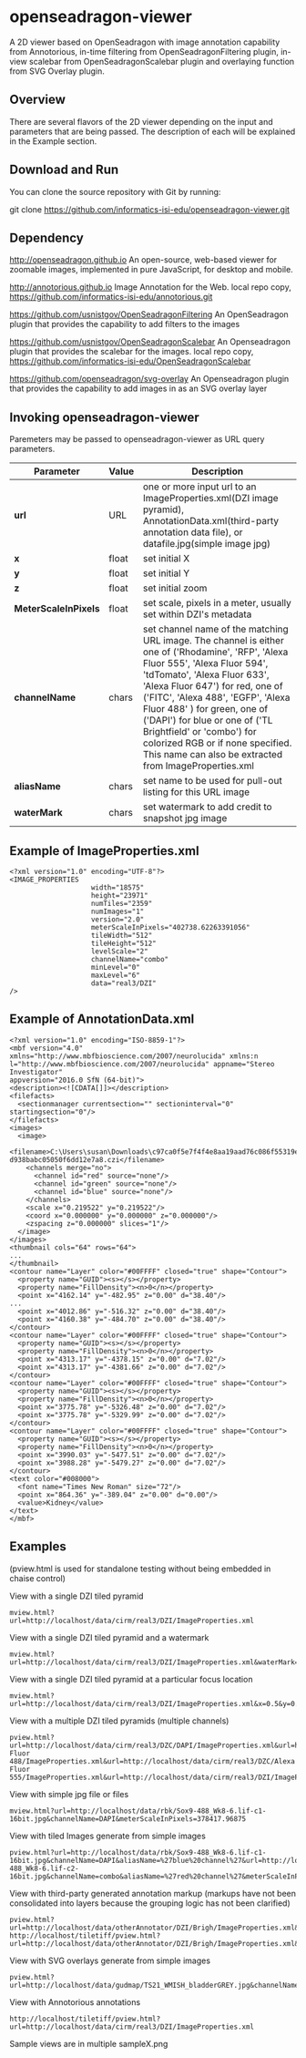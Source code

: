 # openseadragon-viewer

  A 2D viewer based on OpenSeadragon with image annotation capability from
Annotorious, in-time filtering from OpenSeadragonFiltering plugin,
in-view scalebar from OpenSeadragonScalebar plugin and overlaying function
from SVG Overlay plugin.

## Overview

  There are several flavors of the 2D viewer depending on the input and
parameters that are being passed. The description of each  will be explained 
in the Example section.

## Download and Run 

You can clone the source repository with Git by running:

  git clone https://github.com/informatics-isi-edu/openseadragon-viewer.git

## Dependency

http://openseadragon.github.io
  An open-source, web-based viewer for zoomable images, implemented in pure JavaScript, for desktop and mobile.

http://annotorious.github.io
  Image Annotation for the Web.
  local repo copy, https://github.com/informatics-isi-edu/annotorious.git

https://github.com/usnistgov/OpenSeadragonFiltering
  An OpenSeadragon plugin that provides the capability to add filters to the images

https://github.com/usnistgov/OpenSeadragonScalebar
  An Openseadragon plugin that provides the scalebar for the images.
  local repo copy, https://github.com/informatics-isi-edu/OpenSeadragonScalebar

https://github.com/openseadragon/svg-overlay
  An Openseadragon plugin that provides the capability to add images in as an SVG overlay layer 


## Invoking openseadragon-viewer

Paremeters may be passed to openseadragon-viewer as URL query parameters.  

| Parameter | Value | Description |
| --- | --- | --- |
| **url** | URL | one or more input url to an ImageProperties.xml(DZI image pyramid), AnnotationData.xml(third-party annotation data file), or  datafile.jpg(simple image jpg) |
| **x** | float | set initial X |
| **y** | float | set initial Y |
| **z** | float | set initial zoom |
| **MeterScaleInPixels** | float | set scale, pixels in a meter, usually set within DZI's metadata |
| **channelName** | chars | set channel name of the matching URL image.  The channel is either one of ('Rhodamine', 'RFP', 'Alexa Fluor 555', 'Alexa Fluor 594', 'tdTomato', 'Alexa Fluor 633', 'Alexa Fluor 647') for red, one of ('FITC', 'Alexa 488', 'EGFP', 'Alexa Fluor 488' ) for green, one of ('DAPI') for blue or one of ('TL Brightfield' or 'combo') for colorized RGB or if none specified.  This name can also be extracted from ImageProperties.xml |
| **aliasName** | chars | set name to be used for pull-out listing for this URL image |
| **waterMark** | chars | set watermark to add credit to snapshot jpg image |

## Example of ImageProperties.xml

```
<?xml version="1.0" encoding="UTF-8"?>
<IMAGE_PROPERTIES
                    width="18575" 
                    height="23971" 
                    numTiles="2359" 
                    numImages="1" 
                    version="2.0" 
                    meterScaleInPixels="402738.62263391056"
                    tileWidth="512" 
                    tileHeight="512" 
                    levelScale="2"
                    channelName="combo"
                    minLevel="0" 
                    maxLevel="6" 
                    data="real3/DZI"
/>
```

## Example of AnnotationData.xml

```
<?xml version="1.0" encoding="ISO-8859-1"?>
<mbf version="4.0" xmlns="http://www.mbfbioscience.com/2007/neurolucida" xmlns:n
l="http://www.mbfbioscience.com/2007/neurolucida" appname="Stereo Investigator" 
appversion="2016.0 SfN (64-bit)">
<description><![CDATA[]]></description>
<filefacts>
  <sectionmanager currentsection="" sectioninterval="0" startingsection="0"/>
</filefacts>
<images>
  <image>
    <filename>C:\Users\susan\Downloads\c97ca0f5e7f4f4e8aa19aad76c086f55319e14859
d938babc05050f6dd12e7a8.czi</filename>
    <channels merge="no">
      <channel id="red" source="none"/>
      <channel id="green" source="none"/>
      <channel id="blue" source="none"/>
    </channels>
    <scale x="0.219522" y="0.219522"/>
    <coord x="0.000000" y="0.000000" z="0.000000"/>
    <zspacing z="0.000000" slices="1"/>
  </image>
</images>
<thumbnail cols="64" rows="64">
...
</thumbnail>
<contour name="Layer" color="#00FFFF" closed="true" shape="Contour">
  <property name="GUID"><s></s></property>
  <property name="FillDensity"><n>0</n></property>
  <point x="4162.14" y="-482.95" z="0.00" d="38.40"/>
...
  <point x="4012.86" y="-516.32" z="0.00" d="38.40"/>
  <point x="4160.38" y="-484.70" z="0.00" d="38.40"/>
</contour>
<contour name="Layer" color="#00FFFF" closed="true" shape="Contour">
  <property name="GUID"><s></s></property>
  <property name="FillDensity"><n>0</n></property>
  <point x="4313.17" y="-4378.15" z="0.00" d="7.02"/>
  <point x="4313.17" y="-4381.66" z="0.00" d="7.02"/>
</contour>
<contour name="Layer" color="#00FFFF" closed="true" shape="Contour">
  <property name="GUID"><s></s></property>
  <property name="FillDensity"><n>0</n></property>
  <point x="3775.78" y="-5326.48" z="0.00" d="7.02"/>
  <point x="3775.78" y="-5329.99" z="0.00" d="7.02"/>
</contour>
<contour name="Layer" color="#00FFFF" closed="true" shape="Contour">
  <property name="GUID"><s></s></property>
  <property name="FillDensity"><n>0</n></property>
  <point x="3990.03" y="-5477.51" z="0.00" d="7.02"/>
  <point x="3988.28" y="-5479.27" z="0.00" d="7.02"/>
</contour>
<text color="#008000">
  <font name="Times New Roman" size="72"/>
  <point x="864.36" y="-389.04" z="0.00" d="0.00"/>
  <value>Kidney</value>
</text>
</mbf>
```

## Examples 
(pview.html is used for standalone testing without being embedded in chaise control)

View with a single DZI tiled pyramid  

```
mview.html?url=http://localhost/data/cirm/real3/DZI/ImageProperties.xml
```

View with a single DZI tiled pyramid and a watermark  

```
mview.html?url=http://localhost/data/cirm/real3/DZI/ImageProperties.xml&waterMark='rebuildingakidney.org'
```

View with a single DZI tiled pyramid at a particular focus location  

```
mview.html?url=http://localhost/data/cirm/real3/DZI/ImageProperties.xml&x=0.5&y=0.6452489905787349&z=1.7800585278719854
```


View with a multiple DZI tiled pyramids (multiple channels)  

```
pview.html?url=http://localhost/data/cirm/real3/DZC/DAPI/ImageProperties.xml&url=http://localhost/data/cirm/real3/DZC/Alexa Fluor 488/ImageProperties.xml&url=http://localhost/data/cirm/real3/DZC/Alexa Fluor 555/ImageProperties.xml&url=http://localhost/data/cirm/real3/DZI/ImageProperties.xml
```

View with simple jpg file or files

```
mview.html?url=http://localhost/data/rbk/Sox9-488_Wk8-6.lif-c1-16bit.jpg&channelName=DAPI&meterScaleInPixels=378417.96875
```

View with tiled Images generate from simple images

```
pview.html?url=http://localhost/data/rbk/Sox9-488_Wk8-6.lif-c1-16bit.jpg&channelName=DAPI&aliasName=%27blue%20channel%27&url=http://localhost/data/rbk/Sox9-488_Wk8-6.lif-c2-16bit.jpg&channelName=combo&aliasName=%27red%20channel%27&meterScaleInPixels=378417.96875
```

View with third-party generated annotation markup
(markups have not been consolidated into layers because the grouping logic has not been clarified)

```
pview.html?url=http://localhost/data/otherAnnotator/DZI/Brigh/ImageProperties.xml&url=http://localhost/data/otherAnnotator/AnnotationData.xml
http://localhost/tiletiff/pview.html?url=http://localhost/data/otherAnnotator/DZI/Brigh/ImageProperties.xml&url=http://localhost/data/otherAnnotator/AnnotationData.xml
```

View with SVG overlays generate from simple images

```
pview.html?url=http://localhost/data/gudmap/TS21_WMISH_bladderGREY.jpg&channelName=combo&aliasName=background&url=http://localhost/data/gudmap/TS21_WMISH_bladder_bladder.svg&channelName=bladder&url=http://localhost/data/gudmap/TS21_WMISH_bladder_blepi.svg&channelName=blepi&url=http://localhost/data/gudmap/TS21_WMISH_bladder_blmes.svg&channelName=blmes
```

View with Annotorious annotations

```
http://localhost/tiletiff/pview.html?url=http://localhost/data/cirm/real3/DZI/ImageProperties.xml
```


Sample views are in multiple sampleX.png


